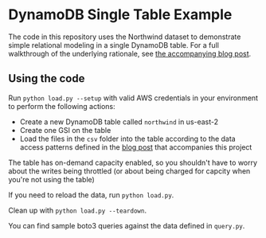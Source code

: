 # DynamoDB Single Table Example

The code in this repository uses the Northwind dataset to demonstrate simple relational modeling in a single DynamoDB table. For a full walkthrough of the underlying rationale, see [the accompanying blog post](https://www.trek10.com/blog/dynamodb-single-table-relational-modeling/).

## Using the code
Run `python load.py --setup` with valid AWS credentials in your environment to perform the following actions:
- Create a new DynamoDB table called `northwind` in us-east-2
- Create one GSI on the table
- Load the files in the `csv` folder into the table according to the data access patterns defined in the [blog post](https://trek10.com/blog/dynamodb-single-table-relational-modeling/) that accompanies this project

The table has on-demand capacity enabled, so you shouldn't have to worry about the writes being throttled (or about being charged for capcity when you're not using the table)

If you need to reload the data, run `python load.py`.

Clean up with `python load.py --teardown`.

You can find sample boto3 queries against the data defined in `query.py`.
